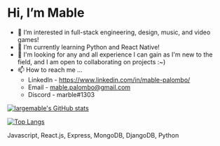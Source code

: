 
<h1> Hi, I’m Mable </h1>

- 👀 I’m interested in full-stack engineering, design, music, and video games! 
- 🌱 I’m currently learning Python and React Native!
- 💞️ I'm looking for any and all experience I can gain as I'm new to the field, and I am open to collaborating on projects :~)
- 📫 How to reach me ...
  - LinkedIn - https://www.linkedin.com/in/mable-palombo/
  - Email - mable.palombo@gmail.com
  - Discord - marble#1303

<!---
largemable/largemable is a ✨ special ✨ repository because its `README.md` (this file) appears on your GitHub profile.
You can click the Preview link to take a look at your changes.
--->
[![largemable's GitHub stats](https://github-readme-stats.vercel.app/api?username=largemable&theme=graywhite&count_private=true)](https://github.com/largemable/github-readme-stats)

[![Top Langs](https://github-readme-stats.vercel.app/api/top-langs/?username=largemable&layout=compact)](https://github.com/largemable/github-readme-stats)

Javascript, React.js, Express, MongoDB, DjangoDB, Python

